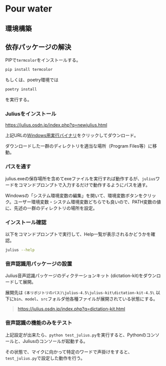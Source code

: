 # Pour water

## 環境構築

## 依存パッケージの解決

PIPで`termcolor`をインストールする。
```bash
pip install termcolor
```

もしくは、poetry環境では
```bash
poetry install
```
を実行する。

### Juliusをインストール

https://julius.osdn.jp/index.php?q=newjulius.html

上記URLの[Windows用実行バイナリ](https://github.com/julius-speech/julius/releases/download/v4.5/julius-4.5-win32bin.zip)をクリックしてダウンロード。

ダウンロードした一群のディレクトリを適当な場所（Program Files等）に移動。

### パスを通す

julius.exeの保存場所を含めてexeファイルを実行すれば動作するが、`julius`ワードをコマンドプロンプトで入力するだけで動作するようにパスを通す。

Windowsの「システム環境変数の編集」を開いて、環境変数ボタンをクリック。ユーザー環境変数・システム環境変数どちらでも良いので、PATH変数の値に、先述の一群のディレクトリの場所を設定。

### インストール確認

以下をコマンドプロンプトで実行して、Help一覧が表示されるかどうかを確認。

```bash
julius --help
```

### 音声認識用パッケージの設置

Julius音声認識パッケージのディクテーションキット (dictation-kit)をダウンロードして展開。

展開先は `(本リポジトリのパス)\julius-4.5\julius-kit\dictation-kit-4.5\` 以下に`bin`、`model`、`src`フォルダ他各種ファイルが展開されている状態にする。

> https://julius.osdn.jp/index.php?q=dictation-kit.html

### 音声認識の機能のみをテスト

上記設定が出来たら、`python test_julius.py`を実行すると、Pythonのコンソールと、Juliusのコンソールが起動する。

その状態で、マイクに向かって特定のワードで声掛けをすると、`test_julius.py`で設定した動作を行う。
